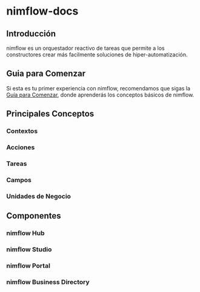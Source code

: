 # nimflow-docs

## Introducción
nimflow es un orquestador reactivo de tareas que permite a los constructores crear más facilmente soluciones de hiper-automatización.

## Guia para Comenzar

Si esta es tu primer experiencia con nimflow, recomendamos que sigas la [Guía para Comenzar](https://github.com/nimflow/nimflow-docs/get-started#readme), donde aprenderás los conceptos básicos de nimflow.

## Principales Conceptos

### Contextos
### Acciones
### Tareas
### Campos
### Unidades de Negocio

## Componentes

### nimflow Hub
### nimflow Studio
### nimflow Portal
### nimflow Business Directory


